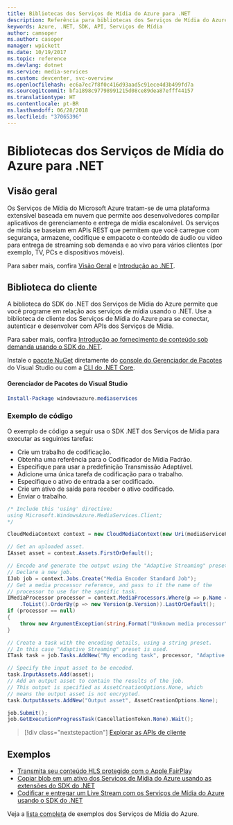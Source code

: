 ```yaml
---
title: Bibliotecas dos Serviços de Mídia do Azure para .NET
description: Referência para bibliotecas dos Serviços de Mídia do Azure para .NET
keywords: Azure, .NET, SDK, API, Serviços de Mídia
author: camsoper
ms.author: casoper
manager: wpickett
ms.date: 10/19/2017
ms.topic: reference
ms.devlang: dotnet
ms.service: media-services
ms.custom: devcenter, svc-overview
ms.openlocfilehash: ec6a7ec7f8f0c416d93aad5c91ece4d3b499fd7a
ms.sourcegitcommit: bfa1898c97798991215d08ce89dea87efff44157
ms.translationtype: HT
ms.contentlocale: pt-BR
ms.lasthandoff: 06/28/2018
ms.locfileid: "37065396"
---
```

# <a name="azure-media-services-libraries-for-net"></a>Bibliotecas dos Serviços de Mídia do Azure para .NET

## <a name="overview"></a>Visão geral

Os Serviços de Mídia do Microsoft Azure tratam-se de uma plataforma extensível baseada em nuvem que permite aos desenvolvedores compilar aplicativos de gerenciamento e entrega de mídia escalonável. Os serviços de mídia se baseiam em APIs REST que permitem que você carregue com segurança, armazene, codifique e empacote o conteúdo de áudio ou vídeo para entrega de streaming sob demanda e ao vivo para vários clientes (por exemplo, TV, PCs e dispositivos móveis). 

Para saber mais, confira [Visão Geral](/azure/media-services/media-services-overview) e [Introdução ao .NET](/azure/media-services/media-services-dotnet-how-to-use). 

## <a name="client-library"></a>Biblioteca do cliente

A biblioteca do SDK do .NET dos Serviços de Mídia do Azure permite que você programe em relação aos serviços de mídia usando o .NET. Use a biblioteca de cliente dos Serviços de Mídia do Azure para se conectar, autenticar e desenvolver com APIs dos Serviços de Mídia.  

Para saber mais, confira [Introdução ao fornecimento de conteúdo sob demanda usando o SDK do .NET](/azure/media-services/media-services-dotnet-get-started).

Instale o [pacote NuGet](https://www.nuget.org/packages/windowsazure.mediaservices) diretamente do [console do Gerenciador de Pacotes][PackageManager] do Visual Studio ou com a [CLI do .NET Core][DotNetCLI].

#### <a name="visual-studio-package-manager"></a>Gerenciador de Pacotes do Visual Studio

```powershell
Install-Package windowsazure.mediaservices
```

### <a name="code-example"></a>Exemplo de código

O exemplo de código a seguir usa o SDK .NET dos Serviços de Mídia para executar as seguintes tarefas:

- Crie um trabalho de codificação.
- Obtenha uma referência para o Codificador de Mídia Padrão.
- Especifique para usar a predefinição Transmissão Adaptável.
- Adicione uma única tarefa de codificação para o trabalho.
- Especifique o ativo de entrada a ser codificado.
- Crie um ativo de saída para receber o ativo codificado.
- Enviar o trabalho.


```csharp
/* Include this 'using' directive:
using Microsoft.WindowsAzure.MediaServices.Client;
*/

CloudMediaContext context = new CloudMediaContext(new Uri(mediaServiceRESTAPIEndpoint), tokenProvider);

// Get an uploaded asset.
IAsset asset = context.Assets.FirstOrDefault();

// Encode and generate the output using the "Adaptive Streaming" preset.
// Declare a new job.
IJob job = context.Jobs.Create("Media Encoder Standard Job");
// Get a media processor reference, and pass to it the name of the 
// processor to use for the specific task.
IMediaProcessor processor = context.MediaProcessors.Where(p => p.Name == mediaProcessorName)
    .ToList().OrderBy(p => new Version(p.Version)).LastOrDefault();
if (processor == null) 
{
    throw new ArgumentException(string.Format("Unknown media processor", mediaProcessorName));
}

// Create a task with the encoding details, using a string preset.
// In this case "Adaptive Streaming" preset is used.
ITask task = job.Tasks.AddNew("My encoding task", processor, "Adaptive Streaming", TaskOptions.None);

// Specify the input asset to be encoded.
task.InputAssets.Add(asset);
// Add an output asset to contain the results of the job. 
// This output is specified as AssetCreationOptions.None, which 
// means the output asset is not encrypted. 
task.OutputAssets.AddNew("Output asset", AssetCreationOptions.None);

job.Submit();
job.GetExecutionProgressTask(CancellationToken.None).Wait();
```

> [!div class="nextstepaction"]
> [Explorar as APIs de cliente](/dotnet/api/overview/azure/mediaservices/client)

## <a name="samples"></a>Exemplos

- [Transmita seu conteúdo HLS protegido com o Apple FairPlay](https://azure.microsoft.com/resources/samples/media-services-dotnet-dynamic-encryption-with-fairplay/)
- [Copiar blob em um ativo dos Serviços de Mídia do Azure usando as extensões do SDK do .NET](https://azure.microsoft.com/resources/samples/media-services-dotnet-copy-blob-into-asset/)
- [Codificar e entregar um Live Stream com os Serviços de Mídia do Azure usando o SDK do .NET](https://azure.microsoft.com/resources/samples/media-services-dotnet-encode-live-stream-with-ams-clear/)

Veja a [lista completa](https://azure.microsoft.com/resources/samples/?platform=dotnet&service=media-services) de exemplos dos Serviços de Mídia do Azure.


[PackageManager]: https://docs.microsoft.com/nuget/tools/package-manager-console
[DotNetCLI]: https://docs.microsoft.com/dotnet/core/tools/dotnet-add-package
